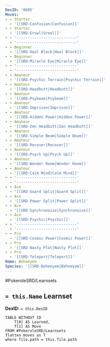 ```yaml
---
DexID: '0605'
Moves:
- - Starter
  - '[[SRD-Confusion|Confusion]]'
- - Starter
  - '[[SRD-Growl|Growl]]'
- - '---------------------------'
  - '---------------------------'
- - Beginner
  - '[[SRD-Heal Block|Heal Block]]'
- - Beginner
  - '[[SRD-Miracle Eye|Miracle Eye]]'
- - '---------------------------'
  - '---------------------------'
- - Amateur
  - '[[SRD-Psychic Terrain|Psychic Terrain]]'
- - Amateur
  - '[[SRD-Headbutt|Headbutt]]'
- - Amateur
  - '[[SRD-Psybeam|Psybeam]]'
- - Amateur
  - '[[SRD-Imprison|Imprison]]'
- - Amateur
  - '[[SRD-Hidden Power|Hidden Power]]'
- - Amateur
  - '[[SRD-Zen Headbutt|Zen Headbutt]]'
- - Amateur
  - '[[SRD-Simple Beam|Simple Beam]]'
- - Amateur
  - '[[SRD-Recover|Recover]]'
- - Amateur
  - '[[SRD-Psych Up|Psych Up]]'
- - Amateur
  - '[[SRD-Wonder Room|Wonder Room]]'
- - Amateur
  - '[[SRD-Calm Mind|Calm Mind]]'
- - '---------------------------'
  - '---------------------------'
- - Ace
  - '[[SRD-Guard Split|Guard Split]]'
- - Ace
  - '[[SRD-Power Split|Power Split]]'
- - Ace
  - '[[SRD-Synchronoise|Synchronoise]]'
- - Ace
  - '[[SRD-Psychic|Psychic]]'
- - '---------------------------'
  - '---------------------------'
- - Pro
  - '[[SRD-Cosmic Power|Cosmic Power]]'
- - Pro
  - '[[SRD-Nasty Plot|Nasty Plot]]'
- - Pro
  - '[[SRD-Teleport|Teleport]]'
Name: Beheeyem
Species: '[[SRD-Beheeyem|Beheeyem]]'
---
```


#PokeroleSRD/Learnsets

## `= this.Name` Learnset

**DexID:** `= this.DexID`

```dataview
TABLE WITHOUT ID
    T[0] AS Learned,
    T[1] AS Move
FROM #PokeroleSRD/Learnsets
flatten moves as T
where file.path = this.file.path
```
